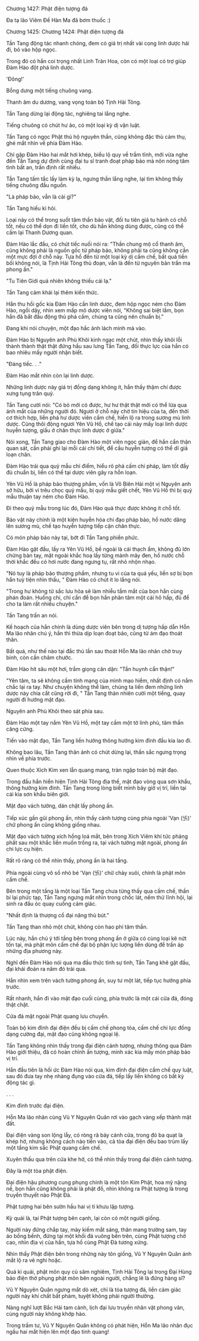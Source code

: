 




Chương 1427: Phật điện tượng đá


Đa tạ lão Viêm Đế Hàn Ma đã bơm thuốc :)

Chương 1425: Chương 1424: Phật điện tượng đá

Tần Tang động tác nhanh chóng, đem có giá trị nhất vài cọng linh dược hái đi, bỏ vào hộp ngọc.

Trong đó có hắn coi trọng nhất Linh Trản Hoa, còn có một loại có trợ giúp Đàm Hào đột phá linh dược.

'Đông!'

Bỗng dưng một tiếng chuông vang.

Thanh âm du dương, vang vọng toàn bộ Tịnh Hải Tông.

Tần Tang dừng lại động tác, nghiêng tai lắng nghe.

Tiếng chuông có chút hư ảo, có một loại kỳ dị vận luật.

Tần Tang có ngọc Phật thủ hộ nguyên thần, cũng không đặc thù cảm thụ, ghé mắt nhìn về phía Đàm Hào.

Chỉ gặp Đàm Hào hai mắt hơi khép, biểu lộ quy về trầm tĩnh, mới vừa nghe đến Tần Tang dự định cùng đại tu sĩ tranh đoạt pháp bảo mà nôn nóng tâm tình bất an, trấn định rất nhiều.

Tần Tang tấm tắc lấy làm kỳ lạ, ngưng thần lắng nghe, lại tìm không thấy tiếng chuông đầu nguồn.

"Là pháp bảo, vẫn là cái gì?"

Tần Tang hiếu kì hỏi.

Loại này có thể trong suốt tâm thần bảo vật, đối tu tiên giả tu hành có chỗ tốt, nếu có thể dọn đi liền tốt, cho dù hắn không dùng được, cũng có thể cầm lại Thanh Dương quan.

Đàm Hào lắc đầu, có chút tiếc nuối nói ra: "Thần chung mộ cổ thanh âm, cũng không phải là nguồn gốc từ pháp bảo, không phải ta cũng không cần một mực đợi ở chỗ này. Tựa hồ đến từ một loại kỳ dị cấm chế, bất quá tiền bối không nói, là Tịnh Hải Tông thủ đoạn, vẫn là đến từ nguyên bản trấn ma phong ấn."

"Tu Tiên Giới quả nhiên không thiếu cái lạ."

Tần Tang cảm khái lại thêm kiến thức.

Hắn thu hồi gốc kia Đàm Hào cần linh dược, đem hộp ngọc ném cho Đàm Hào, ngồi dậy, nhìn xem mấp mô dược viên nói, "Không sai biệt lắm, bọn hắn đã bắt đầu động thủ phá cấm, chúng ta cũng nên chuẩn bị."

Đang khi nói chuyện, một đạo hắc ảnh lách mình mà vào.

Đàm Hào bị Nguyên anh Phù Khôi kinh ngạc một chút, nhìn thấy khôi lỗi thành thành thật thật đứng hầu sau lưng Tần Tang, đối thực lực của hắn có bao nhiêu mấy người nhận biết.

"Đáng tiếc. . ."

Đàm Hào mắt nhìn còn lại linh dược.

Những linh dược này giá trị đồng dạng không ít, hắn thấy thậm chí được xưng tụng trân quý.

Tần Tang cười nói: "Có bỏ mới có được, hư hư thật thật mới có thể lừa qua ánh mắt của những người đó. Ngươi ở chỗ này chờ tín hiệu của ta, đến thời cơ thích hợp, liền phá hư dược viên cấm chế, hiển lộ ra trong sương mù linh dược. Cũng thôi động ngươi Yên Vũ Hồ, chế tạo cái này mấy loại linh dược huyễn tượng, giấu ở chân thực linh dược ở giữa."

Nói xong, Tần Tang giao cho Đàm Hào một viên ngọc giản, để hắn cẩn thận quan sát, cần phải ghi lại mỗi cái chi tiết, để cầu huyễn tượng có thể dĩ giả loạn chân.

Đàm Hào trải qua quỷ mẫu chỉ điểm, hiểu rõ phá cấm chi pháp, làm tốt đầy đủ chuẩn bị, liền có thể tại dược viên gây ra hỗn loạn.

Yên Vũ Hồ là pháp bảo thượng phẩm, vốn là Vô Biên Hải một vị Nguyên anh sở hữu, bởi vì trêu chọc quỷ mẫu, bị quỷ mẫu giết chết, Yên Vũ Hồ thì bị quỷ mẫu thuận tay ném cho Đàm Hào.

Đi theo quỷ mẫu trong lúc đó, Đàm Hào quả thực được không ít chỗ tốt.

Bảo vật này chính là một kiện huyễn hóa chi đạo pháp bảo, hồ nước dâng lên sương mù, chế tạo huyễn tượng tiếp cận chân thực.

Có món pháp bảo này tại, bớt đi Tần Tang phiền phức.

Đàm Hào gật đầu, lấy ra Yên Vũ Hồ, bề ngoài là cái thạch ẩm, không đủ lớn chừng bàn tay, mặt ngoài khắc hoạ lấy từng mảnh mây đen, hồ nước chỗ thời khắc đều có hơi nước đang ngưng tụ, rất nhỏ nhộn nhạo.

"Nó tuy là pháp bảo thượng phẩm, nhưng tu vi của ta quá yếu, liền sợ bị bọn hắn tuỳ tiện nhìn thấu, " Đàm Hào có chút ít lo lắng nói.

"Trong hư không tử sắc lưu hỏa sẽ làm nhiễu tầm mắt của bọn hắn cùng phán đoán. Huống chi, chỉ cần để bọn hắn phân tâm một cái hô hấp, đủ để cho ta làm rất nhiều chuyện."

Tần Tang trấn an nói.

Kế hoạch của hắn chính là dùng dược viên bên trong dị tượng hấp dẫn Hỗn Ma lão nhân chú ý, hắn thì thừa dịp loạn đoạt bảo, cũng từ ám đạo thoát thân.

Bất quá, như thế nào tại đắc thủ lần sau thoát Hỗn Ma lão nhân chờ truy binh, còn cần châm chước.

Đàm Hào hít sâu một hơi, trầm giọng căn dặn: "Tần huynh cẩn thận!"

"Yên tâm, ta sẽ không cầm tính mạng của mình mạo hiểm, nhất định có nắm chắc lại ra tay. Như chuyện không thể làm, chúng ta liền đem những linh dược này chia cắt cũng rời đi, " Tần Tang thản nhiên cười một tiếng, quay người đi hướng mật đạo.

Nguyên anh Phù Khôi theo sát phía sau.

Đàm Hào một tay nắm Yên Vũ Hồ, một tay cầm một tờ linh phù, tâm thần căng cứng.

Tiến vào mật đạo, Tần Tang liền hướng thông hướng kim đỉnh đầu kia lao đi.

Không bao lâu, Tần Tang thân ảnh có chút dừng lại, thần sắc ngưng trọng nhìn về phía trước.

Quen thuộc Xích Kim xen lẫn quang mang, tràn ngập toàn bộ mật đạo.

Trong đầu hắn hiển hiện Tịnh Hải Tông địa thế, mật đạo vòng qua sơn khẩu, thông hướng kim đỉnh. Tần Tang trong lòng biết mình bây giờ vị trí, liền tại cái kia sơn khẩu biên giới.

Mật đạo vách tường, dán chặt lấy phong ấn.

Tiếp xúc gần gũi phong ấn, nhìn thấy cảnh tượng cùng phía ngoài 'Vạn (卐)' chữ phong ấn cũng không giống nhau.

Mật đạo vách tường xích hồng loá mắt, bên trong Xích Viêm khí tức phảng phất sau một khắc liền muốn trống ra, tại vách tường mặt ngoài, phong ấn chi lực cụ hiện.

Rất rõ ràng có thể nhìn thấy, phong ấn là hai tầng.

Phía ngoài cùng vô số nhỏ bé 'Vạn (卐)' chữ chảy xuôi, chính là phật môn cấm chế.

Bên trong một tầng là một loại Tần Tang chưa từng thấy qua cấm chế, thần bí lại phức tạp, Tần Tang ngưng mắt nhìn trong chốc lát, nếm thử lĩnh hội, lại sinh ra đầu óc quay cuồng cảm giác.

"Nhất định là thượng cổ đại năng thủ bút."

Tần Tang than nhỏ một chút, không còn hao phí tâm thần.

Lúc này, hắn chú ý tới tầng bên trong phong ấn ở giữa có cùng loại kẽ nứt tồn tại, mà phật môn cấm chế đại bộ phận lực lượng liền dùng để trấn áp những địa phương này.

Nghĩ đến Đàm Hào nói qua ma đầu thức tỉnh sự tình, Tần Tang khẽ gật đầu, đại khái đoán ra năm đó trải qua.

Hắn nhìn xem trên vách tường phong ấn, suy tư một lát, tiếp tục hướng phía trước.

Rất nhanh, hắn đi vào mật đạo cuối cùng, phía trước là một cái cửa đá, đóng thật chặt.

Cửa đá mặt ngoài Phật quang lưu chuyển.

Toàn bộ kim đỉnh đại điện đều bị cấm chế phong tỏa, cấm chế chi lực đồng dạng cường đại, mật đạo cũng không ngoại lệ.

Tần Tang không nhìn thấy trong đại điện cảnh tượng, nhưng thông qua Đàm Hào giới thiệu, đã có hoàn chỉnh ấn tượng, minh xác kia mấy món pháp bảo vị trí.

Hắn đầu tiên là hồi ức Đàm Hào nói qua, kim đỉnh đại điện cấm chế quy luật, sau đó đưa tay nhẹ nhàng đụng vào cửa đá, tiếp lấy liền không có bất kỳ động tác gì.

. . .

Kim đỉnh trước đại điện.

Hỗn Ma lão nhân cùng Vũ Y Nguyên Quân rơi vào gạch vàng xếp thành mặt đất.

Đại điện vàng son lộng lẫy, có ròng rã bảy cánh cửa, trong đó ba quạt là khép hờ, nhưng không cách nào tiến vào, cả tòa đại điện đều bao trùm lấy một tầng kim sắc Phật quang cấm chế.

Xuyên thấu qua trên cửa khe hở, có thể nhìn thấy trong đại điện cảnh tượng.

Đây là một tòa phật điện.

Đại điện hậu phương cung phụng chính là một tôn Kim Phật, hoa mỹ nặng nề, bọn hắn cũng không phải là phật đồ, nhìn không ra Phật tượng là trong truyền thuyết nào Phật Đà.

Phật tượng hai bên sườn hầu hai vị tì khưu lập tượng.

Kỳ quái là, tại Phật tượng bên cạnh, lại còn có một người giống.

Người này đứng chắp tay, mày kiếm mắt sáng, thân mang trường sam, tay áo bồng bềnh, đứng tại một khối đá vuông bên trên, cùng Phật tượng chờ cao, nhìn địa vị của hắn, tựa hồ cùng Phật Đà tương xứng.

Nhìn thấy Phật điện bên trong những này tôn giống, Vũ Y Nguyên Quân ánh mắt lộ ra vẻ nghi hoặc.

Quá kì quái, phật môn quy củ sâm nghiêm, Tịnh Hải Tông lại trong Đại Hùng bảo điện thờ phụng phật môn bên ngoài người, chẳng lẽ là đứng hàng sĩ?

Vũ Y Nguyên Quân ngưng mắt dò xét, chỉ là tòa tượng đá, liền cảm giác người này khí chất bất phàm, tuyệt không phải người thường.

Nàng nghĩ lượt Bắc Hải tam cảnh, lịch đại lưu truyền nhân vật phong vân, cùng người này không khớp hào.

Trong trầm tư, Vũ Y Nguyên Quân không có phát hiện, Hỗn Ma lão nhân đục ngầu hai mắt hiện lên một đạo tinh quang!





